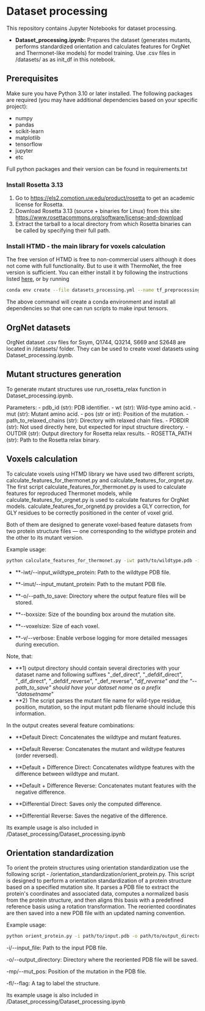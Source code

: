 # Dataset processing

This repository contains Jupyter Notebooks for dataset processing.

- **Dataset_processing.ipynb:** Prepares the dataset (generates mutants, performs standardized orientation and calculates features for OrgNet and Thermonet-like models) for model training. Use .csv files in /datasets/ as as init_df in this notebook. 


## Prerequisites

Make sure you have Python 3.10 or later installed. The following packages are required (you may have additional dependencies based on your specific project):

- numpy
- pandas
- scikit-learn
- matplotlib
- tensorflow 
- jupyter
- etc

Full python packages and their version can be found in requirements.txt

### Install Rosetta 3.13
1. Go to https://els2.comotion.uw.edu/product/rosetta to get an academic license for Rosetta.
2. Download Rosetta 3.13 (source + binaries for Linux) from this site: https://www.rosettacommons.org/software/license-and-download
3. Extract the tarball to a local directory from which Rosetta binaries can be called by specifying their full path.

### Install HTMD - the main library for voxels calculation
The free version of HTMD is free to non-commercial users although it does not come with full functionality. But to use it with ThermoNet, the free version is sufficient. You can either install it by following the instructions listed [here](https://software.acellera.com/install-htmd.html), or by running
```bash
conda env create --file datasets_processing.yml --name tf_preprocessing
```
The above command will create a conda environment and install all dependencies so that one can run scripts to make input tensors.

## OrgNet datasets

OrgNet dataset .csv files for Ssym, Q1744, Q3214, S669 and S2648 are located in /datasets/ folder. They can be used to create voxel datasets using Dataset_processing.ipynb.

## Mutant structures generation


To generate mutant structures use run_rosetta_relax function in Dataset_processing.ipynb. 

Parameters:
    - pdb_id (str): PDB identifier.
    - wt (str): Wild-type amino acid.
    - mut (str): Mutant amino acid.
    - pos (str or int): Position of the mutation.
    - path_to_relaxed_chains (str): Directory with relaxed chain files.
    - PDBDIR (str): Not used directly here, but expected for input structure directory.
    - OUTDIR (str): Output directory for Rosetta relax results.
    - ROSETTA_PATH (str): Path to the Rosetta relax binary.

 ## Voxels calculation
 
To calculate voxels using HTMD library we have used two different scripts, calculate_features_for_thermonet.py and calculate_features_for_orgnet.py. The first script calculate_features_for_thermonet.py is used to calculate features for reproduced Thermonet models, while calculate_features_for_orgnet.py is used to calculate features for OrgNet models. calculate_features_for_orgnetd.py provides a GLY correction, for GLY residues to be correctly positioned in the center of voxel grid. 

Both of them are designed to generate voxel-based feature datasets from two protein structure files — one corresponding to the wildtype protein and the other to its mutant version. 

Example usage:
```bash
python calculate_features_for_thermonet.py -iwt path/to/wildtype.pdb -imut path/to/mutant.pdb -o path/to/save/output --boxsize --voxelsize -v
```

- **-iwt/--input_wildtype_protein: Path to the wildtype PDB file.

- **-imut/--input_mutant_protein: Path to the mutant PDB file.

- **-o/--path_to_save: Directory where the output feature files will be stored.

- **--boxsize: Size of the bounding box around the mutation site.

- **--voxelsize: Size of each voxel.

- **-v/--verbose: Enable verbose logging for more detailed messages during execution.

Note, that:

- **1) output directory should contain several directories with your dataset name and following suffixes "_def_direct", "_defdif_direct", "_dif_direct", "_defdif_reverse", "_def_reverse", "_dif_reverse" and the "--path_to_save" should have your dataset name as a prefix "datasetname_" 
- **2) The script parses the mutant file name for wild-type residue, position, mutation, so the input mutant pdb filename should include this information.   


In the output creates several feature combinations:

- **Default Direct: Concatenates the wildtype and mutant features.

- **Default Reverse: Concatenates the mutant and wildtype features (order reversed).

- **Default + Difference Direct: Concatenates wildtype features with the difference between wildtype and mutant.

- **Default + Difference Reverse: Concatenates mutant features with the negative difference.

- **Differential Direct: Saves only the computed difference.

- **Differential Reverse: Saves the negative of the difference.

Its example usage is also included in /Dataset_processing/Dataset_processing.ipynb

## Orientation standardization

To orient the protein structures using orientation standardization use the following script - /orientation_standardization/orient_protein.py. This script is designed to perform a orientation standardization of a protein structure based on a specified mutation site. It parses a PDB file to extract the protein's coordinates and associated data, computes a normalized basis from the protein structure, and then aligns this basis with a predefined reference basis using a rotation transformation. The reoriented coordinates are then saved into a new PDB file with an updated naming convention.

Example usage:
```bash
python orient_protein.py -i path/to/input.pdb -o path/to/output_directory -mp mutation_position -fl structure_tag
```

-i/--input_file: Path to the input PDB file.

-o/--output_directory: Directory where the reoriented PDB file will be saved.

-mp/--mut_pos: Position of the mutation in the PDB file.

-fl/--flag: A tag to label the structure.

Its example usage is also included in /Dataset_processing/Dataset_processing.ipynb

